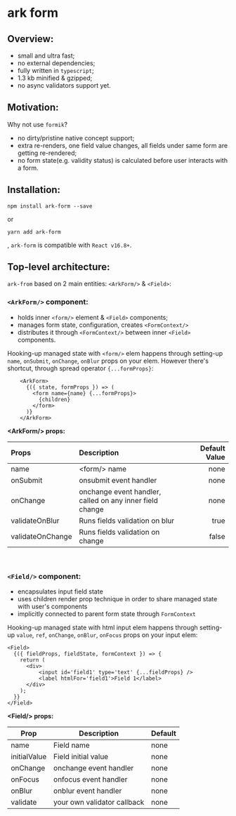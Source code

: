 # ark form
## Overview:
- small and ultra fast;
- no external dependencies;
- fully written in `typescript`;
- 1.3 kb minified & gzipped;
- no async validators support yet.

## Motivation:
Why not use `formik`? 
- no dirty/pristine native concept support;
- extra re-renders, one field value changes, all fields under same form are getting re-rendered;
- no form state(e.g. validity status) is calculated before user interacts with a form.

## Installation:


 `npm install ark-form --save`

 or 

 `yarn add ark-form`


, `ark-form` is compatible with `React v16.8+`.


## Top-level architecture:
`ark-from` based on 2 main entities: `<ArkForm/>` & `<Field>`:

### `<ArkForm/>` component:
- holds inner `<form/>` element & `<Field>` components;
- manages form state, configuration, creates `<FormContext/>`
- distributes it through `<FormContext/>` between inner `<Field>` components.  

Hooking-up managed state with `<form/>` elem happens through setting-up `name`, `onSubmit`, `onChange`, `onBlur` props on your elem. However there's shortcut, through spread operator `{...formProps}`: 
```
    <ArkForm>
      {({ state, formProps }) => (
        <form name={name} {...formProps}>
          {children}
        </form>
      )}
    </ArkForm>
```

**\<ArkForm/> props:**

| Props      | Description | Default Value     |
| :---        |    :----   |          ---: |
| name      | <form\/> name       | none   |
| onSubmit   | onsubmit event handler        | none      |
| onChange   | onchange event handler, <br>called on any inner field change        | none      |
| validateOnBlur   | Runs fields validation on blur       | true      |
| validateOnChange   | Runs fields validation on change          | false      |
<br>

### `<Field/>` component:

- encapsulates input field state
- uses children render prop technique in order to share managed state with user's components
- implicitly connected to parent form state through `FormContext`

Hooking-up managed state with html input elem happens through setting-up `value`, `ref`, `onChange`, `onBlur`, `onFocus` props on your input elem:

```
<Field>
  {({ fieldProps, fieldState, formContext }) => {
    return (
      <div>
          <input id='field1' type='text' {...fieldProps} />
          <label htmlFor='field1'>Field 1</label>
      </div>
    );
  }}
</Field>
```

**\<Field/> props:**

| Prop         | Description                  | Default |
|--------------|------------------------------|---------|
| name         | Field name                   | none    |
| initialValue | Field initial value          | none    |
| onChange     | onchange event handler       | none    |
| onFocus      | onfocus event handler        | none    |
| onBlur       | onblur event handler         | none    |
| validate     | your own validator callback  | none    |
<br>
